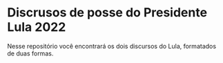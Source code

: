 # Discrusos de posse do Presidente Lula 2022

Nesse repositório você encontrará os dois discursos do Lula, formatados de duas formas.
